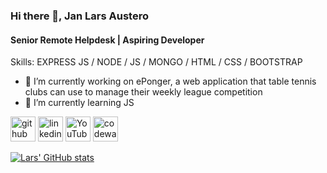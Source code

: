 ### Hi there 👋, Jan Lars Austero
#### Senior Remote Helpdesk | Aspiring Developer



Skills: EXPRESS JS / NODE / JS / MONGO / HTML / CSS / BOOTSTRAP

- 🔭 I’m currently working on ePonger, a web application that table tennis clubs can use to manage their weekly league competition 
- 🌱 I’m currently learning JS 


[<img src='https://cdn.jsdelivr.net/npm/simple-icons@3.0.1/icons/github.svg' alt='github' height='40'>](https://github.com/akosilar)  [<img src='https://cdn.jsdelivr.net/npm/simple-icons@3.0.1/icons/linkedin.svg' alt='linkedin' height='40'>](https://www.linkedin.com/in/janlarsaustero/)  [<img src='https://cdn.jsdelivr.net/npm/simple-icons@3.0.1/icons/youtube.svg' alt='YouTube' height='40'>](https://www.youtube.com/channel/janlarsaustero4162)  [<img src='https://cdn.jsdelivr.net/npm/simple-icons@3.0.1/icons/codewars.svg' alt='codewars' height='40'>](https://www.codewars.com/users/akosilar)  





[![Lars' GitHub stats](https://github-readme-stats.vercel.app/api?username=akosilar)](https://github.com/akosilar/github-readme-stats)

